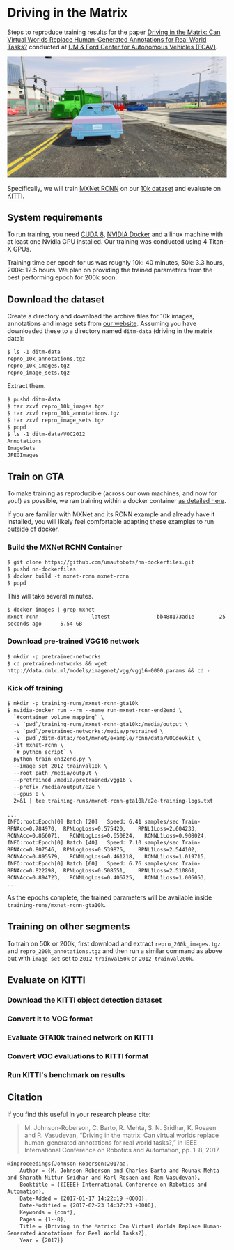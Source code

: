 # Driving in the Matrix

Steps to reproduce training results for the paper 
[Driving in the Matrix: Can Virtual Worlds Replace Human-Generated Annotations for Real World Tasks?](https://arxiv.org/abs/1610.01983)
conducted at [UM & Ford Center for Autonomous Vehicles (FCAV)](https://fcav.engin.umich.edu).

![Teaser?](bbox-and-segments.png)

Specifically, we will train [MXNet RCNN](https://github.com/dmlc/mxnet/tree/master/example/rcnn) on our 
[10k dataset](https://fcav.engin.umich.edu/sim-dataset) 
and evaluate on [KITTI](http://www.cvlibs.net/datasets/kitti/eval_object.php).

## System requirements

To run training, you need [CUDA 8](https://developer.nvidia.com/cuda-toolkit), [NVIDIA Docker](https://github.com/NVIDIA/nvidia-docker)
and a linux machine with at least one Nvidia GPU installed. Our training was conducted using 4 Titan-X GPUs.

Training time per epoch for us was roughly 
10k: 40 minutes,
50k: 3.3 hours,
200k: 12.5 hours. We plan on providing the trained parameters from the best performing epoch for 200k soon.
 

## Download the dataset

Create a directory and download the archive files for 10k images, annotations and image sets from [our website](https://fcav.engin.umich.edu/sim-dataset/).
Assuming you have downloaded these to a directory named `ditm-data` (driving in the matrix data):

```
$ ls -1 ditm-data
repro_10k_annotations.tgz
repro_10k_images.tgz
repro_image_sets.tgz
```

Extract them.

```
$ pushd ditm-data
$ tar zxvf repro_10k_images.tgz
$ tar zxvf repro_10k_annotations.tgz
$ tar zxvf repro_image_sets.tgz
$ popd
$ ls -1 ditm-data/VOC2012
Annotations
ImageSets
JPEGImages
```


## Train on GTA

To make training as reproducible (across our own machines, and now for you!) as possible, we ran training within 
a docker container [as detailed here](https://github.com/umautobots/nn-dockerfiles/tree/master/mxnet-rcnn).

If you are familiar with MXNet and its RCNN example and already have it installed, you will likely feel comfortable 
adapting these examples to run outside of docker.

### Build the MXNet RCNN Container

```
$ git clone https://github.com/umautobots/nn-dockerfiles.git
$ pushd nn-dockerfiles
$ docker build -t mxnet-rcnn mxnet-rcnn
$ popd
```

This will take several minutes.

```
$ docker images | grep mxnet
mxnet-rcnn                 latest               bb488173ad1e        25 seconds ago      5.54 GB
```

### Download pre-trained VGG16 network

```
$ mkdir -p pretrained-networks
$ cd pretrained-networks && wget http://data.dmlc.ml/models/imagenet/vgg/vgg16-0000.params && cd -
```

### Kick off training

```
$ mkdir -p training-runs/mxnet-rcnn-gta10k
$ nvidia-docker run --rm --name run-mxnet-rcnn-end2end \
  `#container volume mapping` \
  -v `pwd`/training-runs/mxnet-rcnn-gta10k:/media/output \
  -v `pwd`/pretrained-networks:/media/pretrained \
  -v `pwd`/ditm-data:/root/mxnet/example/rcnn/data/VOCdevkit \
  -it mxnet-rcnn \
  `# python script` \
  python train_end2end.py \
  --image_set 2012_trainval10k \
  --root_path /media/output \
  --pretrained /media/pretrained/vgg16 \
  --prefix /media/output/e2e \
  --gpus 0 \
  2>&1 | tee training-runs/mxnet-rcnn-gta10k/e2e-training-logs.txt
  
...
INFO:root:Epoch[0] Batch [20]	Speed: 6.41 samples/sec	Train-RPNAcc=0.784970,	RPNLogLoss=0.575420,	RPNL1Loss=2.604233,	RCNNAcc=0.866071,	RCNNLogLoss=0.650824,	RCNNL1Loss=0.908024,	
INFO:root:Epoch[0] Batch [40]	Speed: 7.10 samples/sec	Train-RPNAcc=0.807546,	RPNLogLoss=0.539875,	RPNL1Loss=2.544102,	RCNNAcc=0.895579,	RCNNLogLoss=0.461218,	RCNNL1Loss=1.019715,	
INFO:root:Epoch[0] Batch [60]	Speed: 6.76 samples/sec	Train-RPNAcc=0.822298,	RPNLogLoss=0.508551,	RPNL1Loss=2.510861,	RCNNAcc=0.894723,	RCNNLogLoss=0.406725,	RCNNL1Loss=1.005053,	
...
```

As the epochs complete, the trained parameters will be available inside `training-runs/mxnet-rcnn-gta10k`.

## Training on other segments

To train on 50k or 200k, first download and extract `repro_200k_images.tgz` and `repro_200k_annotations.tgz` and then
run a similar command as above but with `image_set` set to `2012_trainval50k` or `2012_trainval200k`.

## Evaluate on KITTI

### Download the KITTI object detection dataset

### Convert it to VOC format

### Evaluate GTA10k trained network on KITTI

### Convert VOC evaluations to KITTI format

### Run KITTI's benchmark on results

## Citation
If you find this useful in your research please cite:

> M. Johnson-Roberson, C. Barto, R. Mehta, S. N. Sridhar, K. Rosaen and R. Vasudevan, “Driving in the matrix: Can virtual worlds replace human-generated annotations for real world tasks?,” in IEEE International Conference on Robotics and Automation, pp. 1–8, 2017.
    
    @inproceedings{Johnson-Roberson:2017aa,
        Author = {M. Johnson-Roberson and Charles Barto and Rounak Mehta and Sharath Nittur Sridhar and Karl Rosaen and Ram Vasudevan},
        Booktitle = {{IEEE} International Conference on Robotics and Automation},
        Date-Added = {2017-01-17 14:22:19 +0000},
        Date-Modified = {2017-02-23 14:37:23 +0000},
        Keywords = {conf},
        Pages = {1--8},
        Title = {Driving in the Matrix: Can Virtual Worlds Replace Human-Generated Annotations for Real World Tasks?},
        Year = {2017}}
